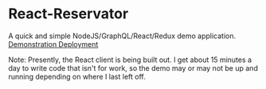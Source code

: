 # React-Reservator

A quick and simple NodeJS/GraphQL/React/Redux demo application.
[Demonstration Deployment](https://react-reservator.herokuapp.com/)

Note: Presently, the React client is being built out. I get about 15 minutes a day to write code that isn't for work, so the demo may or may not be up and running depending on where I last left off.
